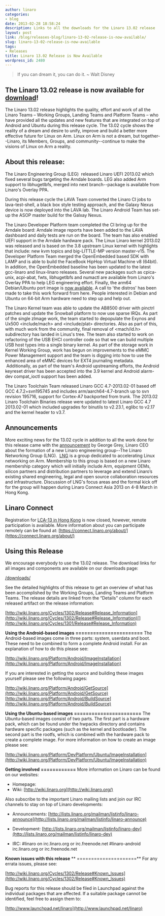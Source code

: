 ```yaml
---
author: linaro
categories:
- blog
date: 2013-02-28 18:58:24
description: Links to all the downloads for the Linaro 13.02 release
layout: post
link: /blog/releases-blog/linaro-13-02-release-is-now-available/
slug: linaro-13-02-release-is-now-available
tags:
- Releases
title: Linaro 13.02 Release is Now Available
wordpress_id: 2480
---
```


> If you can dream it, you can do it. ~ Walt Disney

## The Linaro 13.02 release is now available for [download](/downloads/)!


The Linaro 13.02 release highlights the quality, effort and work of all the Linaro Teams – Working Groups, Landing Teams and Platform Teams – who have provided all the updates and new features that are integrated on top of Android and Ubuntu during this release cycle. The 13.02 cycle shows the reality of a dream and desire to unify, improve and build a better more effective future for Linux on Arm. Linux on Arm is not a dream, but together--Linaro, its Members, Groups, and community--continue to make the visions of Linux on Arm a reality.


## About this release:


The Linaro Engineering Group (LEG)  released Linaro UEFI 2013.02 which fixed several bugs targeting the Arndale boards. LEG also added Arm support to libhugetlbfs, merged into next branch--package is available from Linaro's Overlay PPA.

During this release cycle the LAVA Team converted the Linaro CI jobs to lava-test-shell, a black box style testing approach, and the Galaxy Nexus device is now deployed into the LAVA lab. The Linaro Android Team has set-up the ASOP master build for the Galxay Nexus.

The Linaro Developer Platform team completed the CI bring up for the Arndale board: Arndale image reports have been added to the LAVA dashboard and daily tests are run on the board. The team has also enabled UEFI support in the Arndale hardware pack. The Linux Linaro kernel 2013.02 was released and is based on the 3.8 upstream Linux kernel with highlights that include: new kvm topics and big-LITTLE-MP version master-v15. The Developer Platform Team merged the OpenEmbedded based SDK with LAMP and is able to build the FaceBook HipHop Virtual Machine v8 (64bit). In addition, the OpenEmbedded baseline has been updated to the latest gcc-linaro and linux-linaro releases. Several new packages such as cpica-unix, acpi-abat, fwts, libhugetlbfs and numactl are available from Linaro's Overlay PPA to help LEG engineering effort. Finally, the arm64 Debian/Ubuntu port image is [now available](http://lists.linaro.org/pipermail/linaro-dev/2013-February/015534.html). A call to 'the distros' has been made to take this work forward from here. People interested in Debian and Ubuntu on 64-bit Arm hardware need to step up and help out.

The Linaro Kernel team was able to update the AB8500 driver with pinctrl patches and update the Snowball platform to now use sparse IRQs. As part of the single zImage work, the team started to depopulate the Exynos and Ux500 <include/mach> and <include/plat> directories. Also as part of this, with much work from the community, final removal of <mach/id.h> subdirectory has landed in Linus's tree. The team also started to work on refactoring of the USB EHCI controller code so that we can build multiple USB host types into a single binary kernel. As part of the storage work in Kernel Working Group, work has begun on improvements to the eMMC Power Management support and the team is digging into how to use the enhanced area of eMMC devices for EXT4 journaling metadata.  Additionally, as part of the team's Android upstreaming efforts, the Android keyreset driver has been accepted into the 3.9 kernel and Android alarm-dev compat_ioctl support has been added.

The Linaro Toolchain Team released Linaro GCC 4.7-2013.02-01 based off GCC 4.7.2+svn195745 and includes arm/aarch64-4.7-branch up to svn revision 195716, support for Cortex-A7 backported from trunk. The 2013.02 Linaro Toolchain Binaries release were updated to latest Linaro GCC 4.7 2013.02-01 which included upgrades for binutils to v2.23.1, eglibc to v2.17 and the kernel header to v3.7.


## Announcements


More exciting news for the 13.02 cycle in addition to all the work done for this release came with the [announcement](/news/networking-leaders-collaborate-to-maximize-choice-performance-and-power-efficiency/) by George Grey, Linaro CEO about the formation of a new Linaro engineering group--The Linaro Networking Group (LNG).  [LNG](/blog/arm-leg-and-now-lng-linaro-forms-a-new-engineering-group/) is a group dedicated to accelerating Linux networking on Arm. Membership to this group is based on a new Linaro membership category which will initially include Arm, equipment OEMs, silicon partners and distribution partners to leverage and extend Linaro’s existing shared engineering, legal and open source collaboration resources and infrastructure. Discussion of LNG's focus areas and the formal kick off for the group will happen during Linaro Connect Asia 2013 on 4-8 March in Hong Kong.


## Linaro Connect


Registration for [LCA-13 in Hong Kong](https://connect.linaro.org) is now closed, however, remote participation is available. More information about you can participate remotely can be found at: [https://connect.linaro.org/about/](https://connect.linaro.org/about/)


## Using this Release


We encourage everybody to use the 13.02 release. The download links for all images and components are available on our downloads page:

[/downloads/](/downloads/)

See the detailed highlights of this release to get an overview of what has been accomplished by the Working Groups, Landing Teams and Platform Teams. The release details are linked from the “Details” column for each released artifact on the release information:

[http://wiki.linaro.org/Cycles/1302/Release#Release_Information](http://wiki.linaro.org/Cycles/1302/Release#Release_Information)[](http://wiki.linaro.org/Cycles/1301/Release#Release_Information)

**Using the Android-based images**
**=======================**
The Android-based images come in three parts: system, userdata and boot. These need to be combined to form a complete Android install. For an explanation of how to do this please see:

[http://wiki.linaro.org/Platform/Android/ImageInstallation](http://wiki.linaro.org/Platform/Android/ImageInstallation)

If you are interested in getting the source and building these images yourself please see the following pages:

[http://wiki.linaro.org/Platform/Android/GetSource](http://wiki.linaro.org/Platform/Android/GetSource)
[http://wiki.linaro.org/Platform/Android/BuildSource](http://wiki.linaro.org/Platform/Android/BuildSource)

**Using the Ubuntu-based images**
**=======================**
The Ubuntu-based images consist of two parts. The first part is a hardware pack, which can be found under the hwpacks directory and contains hardware specific packages (such as the kernel and bootloader). The second part is the rootfs, which is combined with the hardware pack to create a complete image. For more information on how to create an image please see:

[http://wiki.linaro.org/Platform/DevPlatform/Ubuntu/ImageInstallation](http://wiki.linaro.org/Platform/DevPlatform/Ubuntu/ImageInstallation)

**Getting involved**
**============**
More information on Linaro can be found on our websites:

* Homepage: [](/)
* Wiki: [http://wiki.linaro.org](http://wiki.linaro.org/)

Also subscribe to the important Linaro mailing lists and join our IRC channels to stay on top of Linaro developments:

* Announcements:
[http://lists.linaro.org/mailman/listinfo/linaro-announce](http://lists.linaro.org/mailman/listinfo/linaro-announce)

* Development:
[http://lists.linaro.org/mailman/listinfo/linaro-dev](http://lists.linaro.org/mailman/listinfo/linaro-dev)

* IRC:
#linaro on irc.linaro.org or irc.freenode.net
#linaro-android irc.linaro.org or irc.freenode.net

**Known issues with this release**
** =====================**
For any errata issues, please see:

[http://wiki.linaro.org/Cycles/1302/Release#Known_Issues](http://wiki.linaro.org/Cycles/1302/Release#Known_Issues)

Bug reports for this release should be filed in Launchpad against the individual packages that are affected. If a suitable package cannot be identified, feel free to assign them to:

[http://www.launchpad.net/linaro](http://www.launchpad.net/linaro)